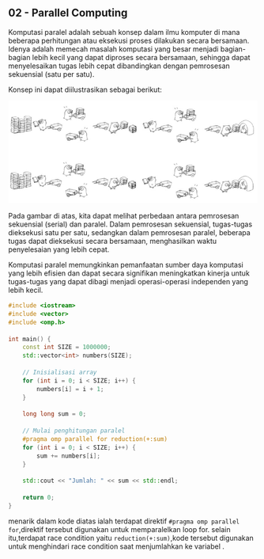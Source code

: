 02 - Parallel Computing
---
Komputasi paralel adalah sebuah konsep dalam ilmu komputer di mana beberapa perhitungan atau eksekusi proses dilakukan secara bersamaan. Idenya adalah memecah masalah komputasi yang besar menjadi bagian-bagian lebih kecil yang dapat diproses secara bersamaan, sehingga dapat menyelesaikan tugas lebih cepat dibandingkan dengan pemrosesan sekuensial (satu per satu).

Konsep ini dapat diilustrasikan sebagai berikut:

![ilustrasi komputasi paralel](image/image.png)

Pada gambar di atas, kita dapat melihat perbedaan antara pemrosesan sekuensial (serial) dan paralel. Dalam pemrosesan sekuensial, tugas-tugas dieksekusi satu per satu, sedangkan dalam pemrosesan paralel, beberapa tugas dapat dieksekusi secara bersamaan, menghasilkan waktu penyelesaian yang lebih cepat.

Komputasi paralel memungkinkan pemanfaatan sumber daya komputasi yang lebih efisien dan dapat secara signifikan meningkatkan kinerja untuk tugas-tugas yang dapat dibagi menjadi operasi-operasi independen yang lebih kecil.
```cpp
#include <iostream>
#include <vector>
#include <omp.h>

int main() {
    const int SIZE = 1000000;
    std::vector<int> numbers(SIZE);

    // Inisialisasi array
    for (int i = 0; i < SIZE; i++) {
        numbers[i] = i + 1;
    }

    long long sum = 0;

    // Mulai penghitungan paralel
    #pragma omp parallel for reduction(+:sum)
    for (int i = 0; i < SIZE; i++) {
        sum += numbers[i];
    }

    std::cout << "Jumlah: " << sum << std::endl;

    return 0;
}
```
menarik dalam kode diatas ialah terdapat direktif `#pragma omp parallel for`,direktif tersebut digunakan untuk memparalelkan loop for.
selain itu,terdapat race condition yaitu `reduction(+:sum)`,kode tersebut digunakan untuk  menghindari race condition saat menjumlahkan ke variabel .